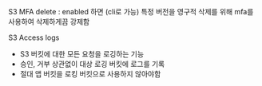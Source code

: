
S3 MFA delete : enabled 하면 (cli로 가능) 특정 버전을 영구적 삭제를 위해 mfa를 사용하여 삭제하게끔 강제함 

S3 Access logs
- S3 버킷에 대한 모든 요청을 로깅하는 기능
- 승인, 거부 상관없이 대상 로깅 버킷에 로그를 기록
- 절대 앱 버킷을 로킹 버킷으로 사용하지 않아야함 




